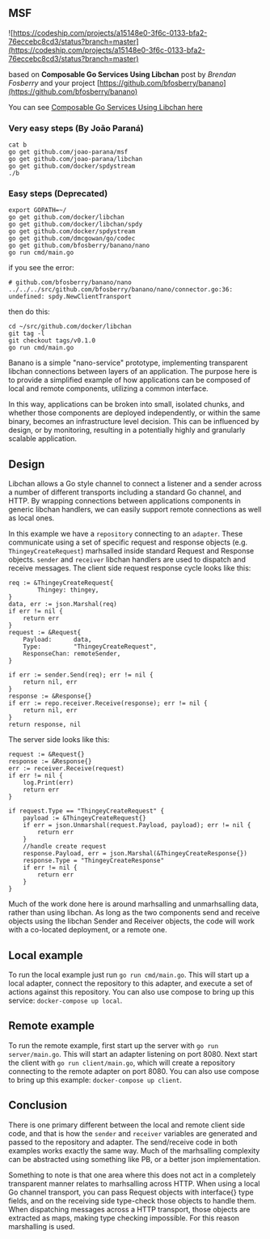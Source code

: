 ## MSF

![https://codeship.com/projects/a15148e0-3f6c-0133-bfa2-76eccebc8cd3/status?branch=master](https://codeship.com/projects/a15148e0-3f6c-0133-bfa2-76eccebc8cd3/status?branch=master)

based on **Composable Go Services Using Libchan** post by _Brendan Fosberry_ and your project [https://github.com/bfosberry/banano](https://github.com/bfosberry/banano)

You can see [Composable Go Services Using Libchan here](https://blog.codeship.com/composable-go-services-using-libchan/)

### Very easy steps (By João Paraná)

    cat b
    go get github.com/joao-parana/msf 
    go get github.com/joao-parana/libchan
    go get github.com/docker/spdystream
    ./b


### Easy steps (Deprecated)

    export GOPATH=~/
    go get github.com/docker/libchan
    go get github.com/docker/libchan/spdy
    go get github.com/docker/spdystream
    go get github.com/dmcgowan/go/codec
    go get github.com/bfosberry/banano/nano
    go run cmd/main.go

if you see the error:

    # github.com/bfosberry/banano/nano
    ../../../src/github.com/bfosberry/banano/nano/connector.go:36: undefined: spdy.NewClientTransport

then do this:
 
    cd ~/src/github.com/docker/libchan 
    git tag -l
    git checkout tags/v0.1.0
    go run cmd/main.go


Banano is a simple "nano-service" prototype, implementing transparent libchan connections between layers of an application. The purpose here is to provide a simplified example of how applications can be composed of local and remote components, utilizing a common interface. 

In this way, applications can be broken into small, isolated chunks, and whether those components are deployed independently, or within the same binary, becomes an infrastructure level decision. This can be influenced by design, or by monitoring, resulting in a potentially highly and granularly scalable application. 

## Design

Libchan allows a Go style channel to connect a listener and a sender across a number of different transports including a standard Go channel, and HTTP. By wrapping connections between applications components in generic libchan handlers, we can easily support remote connections as well as local ones.

In this example we have a `repository` connecting to an `adapter`. These communicate using a set of specific request and response objects (e.g. `ThingeyCreateRequest`) marhsalled inside standard Request and Response objects. `sender` and `receiver` libchan handlers are used to dispatch and receive messages. The client side request response cycle looks like this:

```
req := &ThingeyCreateRequest{
        Thingey: thingey,
}
data, err := json.Marshal(req)
if err != nil {
    return err
}
request := &Request{
    Payload:      data,
    Type:         "ThingeyCreateRequest",
    ResponseChan: remoteSender,
}

if err := sender.Send(req); err != nil {
    return nil, err
}
response := &Response{}
if err := repo.receiver.Receive(response); err != nil {
    return nil, err
}
return response, nil
```

The server side looks like this:

```
request := &Request{}
response := &Response{}
err := receiver.Receive(request)
if err != nil {
    log.Print(err)
    return err
}

if request.Type == "ThingeyCreateRequest" {
    payload := &ThingeyCreateRequest{}
    if err = json.Unmarshal(request.Payload, payload); err != nil {
        return err
    }
    //handle create request
    response.Payload, err = json.Marshal(&ThingeyCreateResponse{})
    response.Type = "ThingeyCreateResponse"
    if err != nil {
        return err
    }
}
```

Much of the work done here is around marhsalling and unmarhsalling data, rather than using libchan. As long as the two components send and receive objects using the libchan Sender and Receiver objects, the code will work with a co-located deployment, or a remote one.

## Local example

To run the local example just run `go run cmd/main.go`. This will start up a local adapter, connect the repository to this adapter, and execute a set of actions against this repository. You can also use compose to bring up this service: `docker-compose up local`.

## Remote example 

To run the remote example, first start up the server with `go run server/main.go`. This will start an adapter listening on port 8080. Next start the client with `go run client/main.go`, which will create a repository connecting to the remote adapter on port 8080. You can also use compose to bring up this example: `docker-compose up client`.

## Conclusion

There is one primary different between the local and remote client side code, and that is how the `sender` and `receiver` variables are generated and passed to the repository and adapter. The send/receive code in both examples works exactly the same way. Much of the marhsalling complexity can be abstracted using something like PB, or a better json implementation.

Something to note is that one area where this does not act in a completely transparent manner relates to marhsalling across HTTP. When using a local Go channel transport, you can pass Request objects with interface{} type fields, and on the receiving side type-check those objects to handle them. When dispatching messages across a HTTP transport, those objects are extracted as maps, making type checking impossible. For this reason marshalling is used. 
